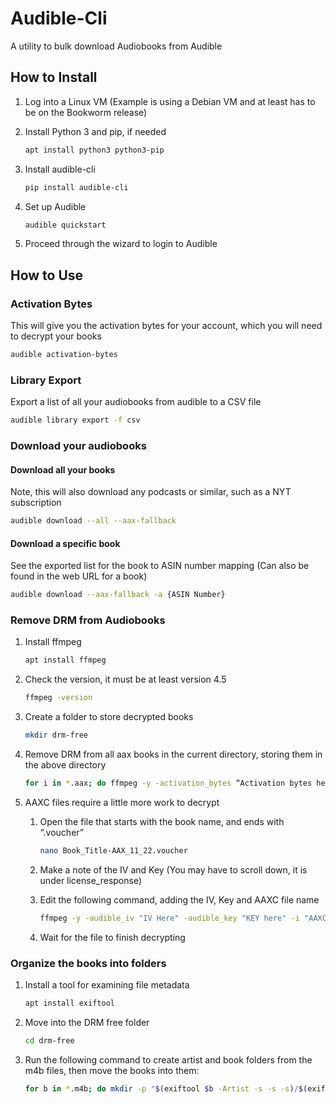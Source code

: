 # Audible-Cli

A utility to bulk download Audiobooks from Audible

## How to Install

1. Log into a Linux VM (Example is using a Debian VM and at least has to be on the Bookworm release)
1. Install Python 3 and pip, if needed

   ```bash
   apt install python3 python3-pip
   ```

1. Install audible-cli

   ```bash
   pip install audible-cli
   ```

1. Set up Audible

   ```bash
   audible quickstart
   ```

1. Proceed through the wizard to login to Audible

## How to Use

### Activation Bytes

This will give you the activation bytes for your account, which you will need to decrypt your books

```bash
audible activation-bytes
```

### Library Export

Export a list of all your audiobooks from audible to a CSV file

```bash
audible library export -f csv
```

### Download your audiobooks

#### Download all your books

Note, this will also download any podcasts or similar, such as a NYT subscription

```bash
audible download --all --aax-fallback
```

#### Download a specific book

See the exported list for the book to ASIN number mapping (Can also be found in the web URL for a book)

```bash
audible download --aax-fallback -a {ASIN Number}
```

### Remove DRM from Audiobooks

1. Install ffmpeg

   ```bash
   apt install ffmpeg
   ```

1. Check the version, it must be at least version 4.5

   ```bash
   ffmpeg -version
   ```

1. Create a folder to store decrypted books

   ```bash
   mkdir drm-free
   ```

1. Remove DRM from all aax books in the current directory, storing them in the above directory

   ```bash
   for i in *.aax; do ffmpeg -y -activation_bytes “Activation bytes here” -i "$i" -map_metadata 0 -id3v2_version 3 -codec:a copy -vn "./drm-free/${i%.*}.m4b"; done
   ```

1. AAXC files require a little more work to decrypt

   1. Open the file that starts with the book name, and ends with “.voucher”

      ```bash
      nano Book_Title-AAX_11_22.voucher
      ```

   1. Make a note of the IV and Key (You may have to scroll down, it is under license_response)
   1. Edit the following command, adding the IV, Key and AAXC file name

      ```bash
      ffmpeg -y -audible_iv "IV Here" -audible_key "KEY here" -i "AAXC file name" -map_metadata 0 -id3v2_version 3 -codec:a copy  -vn "./drm-free/Book name.m4b"
      ```

   1. Wait for the file to finish decrypting

### Organize the books into folders

1. Install a tool for examining file metadata

   ```bash
   apt install exiftool
   ```

1. Move into the DRM free folder

   ```bash
   cd drm-free
   ```

1. Run the following command to create artist and book folders from the m4b files, then move the books into them:

   ```bash
   for b in *.m4b; do mkdir -p "$(exiftool $b -Artist -s -s -s)/$(exiftool $b -Title -s -s -s)"; mv $b ./"$(exiftool $b -Artist -s -s -s)/$(exiftool $b -Title -s -s -s)"; done
   ```
